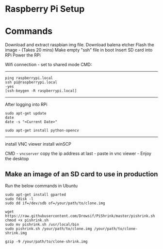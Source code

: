 # Raspberry Pi Setup

# Commands
Download and extract raspbian img file.
Download balena etcher
Flash the image - (Takes 20 mins)
Make empty "ssh" file in boot
Insert SD card into RPi
Power the RPi

Wifi connection - set to shared mode
CMD:

--------------------------------------
```ipconfig
ping raspberrypi.local
ssh pi@raspberrypi.local
-yes
[ssh-keygen -R raspberrypi.local]
```
--------------------------------------
After logging into RPi
```
sudo apt-get update
date
date -s "<Current Date>"

sudo apt-get install python-opencv
```
-------------------------------------

install VNC viewer
install winSCP

CMD - ```vncserver```
copy the ip address at last - paste in vnc viewer - Enjoy the desktop

## Make an image of an SD card to use in production
Run the below commands in Ubuntu
```
sudo apt-get install gparted
sudo fdisk -l
sudo dd if=/dev/sdb of=/your/path/to/clone.img

wget  https://raw.githubusercontent.com/Drewsif/PiShrink/master/pishrink.sh
chmod +x pishrink.sh
sudo mv pishrink.sh /usr/local/bin
sudo pishrink.sh /your/path/to/clone.img /your/path/to/clone-shrink.img

gzip -9 /your/path/to/clone-shrink.img
```

